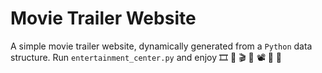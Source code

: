 # Movie Trailer Website

A simple movie trailer website, dynamically generated from a `Python` data structure.
Run `entertainment_center.py` and enjoy 🎞 🎫 🎬 📼 📽 🎥 🍿